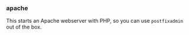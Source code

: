 ### apache

This starts an Apache webserver with PHP, so you can use `postfixadmin` out of the box.
